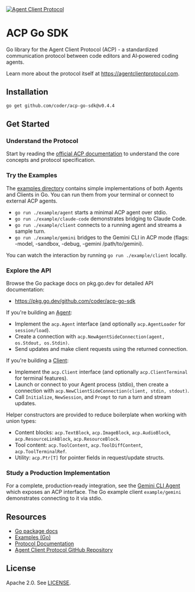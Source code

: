 <a href="https://agentclientprotocol.com/" >
  <img alt="Agent Client Protocol" src="https://zed.dev/img/acp/banner-dark.webp">
</a>

# ACP Go SDK

Go library for the Agent Client Protocol (ACP) - a standardized communication protocol
between code editors and AI‑powered coding agents.

Learn more about the protocol itself at <https://agentclientprotocol.com>.

## Installation

<!-- `$ printf 'go get github.com/coder/acp-go-sdk@v%s\n' "$(cat schema/version)"` as bash -->

```bash
go get github.com/coder/acp-go-sdk@v0.4.4
```

## Get Started

### Understand the Protocol

Start by reading the [official ACP documentation](https://agentclientprotocol.com)
to understand the core concepts and protocol specification.

### Try the Examples

The [examples directory](https://github.com/coder/acp-go-sdk/tree/main/example)
contains simple implementations of both Agents and Clients in Go.
You can run them from your terminal or connect to external ACP agents.

- `go run ./example/agent` starts a minimal ACP agent over stdio.
- `go run ./example/claude-code` demonstrates bridging to Claude Code.
- `go run ./example/client` connects to a running agent and streams a sample turn.
- `go run ./example/gemini` bridges to the Gemini CLI in ACP mode (flags: -model, -sandbox, -debug, -gemini /path/to/gemini).

You can watch the interaction by running `go run ./example/client` locally.

### Explore the API

Browse the Go package docs on pkg.go.dev for detailed API documentation:

- <https://pkg.go.dev/github.com/coder/acp-go-sdk>

If you're building an [Agent](https://agentclientprotocol.com/protocol/overview#agent):

- Implement the `acp.Agent` interface (and optionally `acp.AgentLoader` for `session/load`).
- Create a connection with `acp.NewAgentSideConnection(agent, os.Stdout, os.Stdin)`.
- Send updates and make client requests using the returned connection.

If you're building a [Client](https://agentclientprotocol.com/protocol/overview#client):

- Implement the `acp.Client` interface (and optionally `acp.ClientTerminal` for
  terminal features).
- Launch or connect to your Agent process (stdio), then create a connection with
  `acp.NewClientSideConnection(client, stdin, stdout)`.
- Call `Initialize`, `NewSession`, and `Prompt` to run a turn and stream updates.

Helper constructors are provided to reduce boilerplate when working with union types:

- Content blocks: `acp.TextBlock`, `acp.ImageBlock`, `acp.AudioBlock`,
  `acp.ResourceLinkBlock`, `acp.ResourceBlock`.
- Tool content: `acp.ToolContent`, `acp.ToolDiffContent`, `acp.ToolTerminalRef`.
- Utility: `acp.Ptr[T]` for pointer fields in request/update structs.

### Study a Production Implementation

For a complete, production‑ready integration, see the
[Gemini CLI Agent](https://github.com/google-gemini/gemini-cli) which exposes an
ACP interface. The Go example client `example/gemini` demonstrates connecting
to it via stdio.

## Resources

- [Go package docs](https://pkg.go.dev/github.com/coder/acp-go-sdk)
- [Examples (Go)](https://github.com/coder/acp-go-sdk/tree/main/example)
- [Protocol Documentation](https://agentclientprotocol.com)
- [Agent Client Protocol GitHub Repository](https://github.com/zed-industries/agent-client-protocol)

## License

Apache 2.0. See [LICENSE](./LICENSE).
